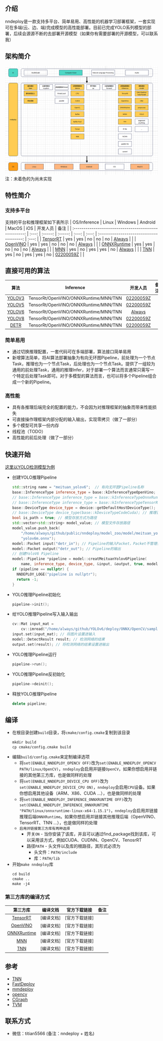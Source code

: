 
## 介绍
nndeploy是一款支持多平台、简单易用、高性能的机器学习部署框架，一套实现可在多端(云、边、端)完成模型的高性能部署。目前已完成YOLO系列模型的部署，后续会源源不断的去部署开源模型（如果你有需要部署的开源模型，可以联系我）

## 架构简介
![架构简介](doc/image/nndeploy.png)
注：未着色的为尚未实现

## 特性简介
### 支持多平台
支持的平台和推理框架如下表所示
|                      OS/Inference                       | Linux | Windows | Android | MacOS |  iOS  |                 开发人员                  | 备注  |
| :-----------------------------------------------------: | :---: | :-----: | :-----: | :---: | :---: | :---------------------------------------: | :---: |
|     [TensorRT](https://github.com/NVIDIA/TensorRT)      |  yes  |   yes   |   no    |  no   |  no   | [Always](https://github.com/Alwaysssssss) |       |
| [OpenVINO](https://github.com/openvinotoolkit/openvino) |  yes  |   yes   |   no    |  no   |  no   | [Always](https://github.com/Alwaysssssss) |       |
| [ONNXRuntime](https://github.com/microsoft/onnxruntime) |  yes  |   yes   |   no    |  no   |  no   | [Always](https://github.com/Alwaysssssss) |       |
|          [MNN](https://github.com/alibaba/MNN)          |  yes  |   no    |   yes   |  yes  |  no   | [Always](https://github.com/Alwaysssssss) |       |
|          [TNN](https://github.com/Tencent/TNN)          |  yes  |   no    |   yes   |  yes  |  no   | [02200059Z](https://github.com/02200059Z) |       |

## 直接可用的算法
|                       算法                       |               Inference               |                 开发人员                  | 备注  |
| :----------------------------------------------: | :-----------------------------------: | :---------------------------------------: | :---: |
| [YOLOV3](https://github.com/ultralytics/yolov3)  | TensorRt/OpenVINO/ONNXRuntime/MNN/TNN | [02200059Z](https://github.com/02200059Z) |       |
| [YOLOV5](https://github.com/ultralytics/yolov5)  | TensorRt/OpenVINO/ONNXRuntime/MNN/TNN | [02200059Z](https://github.com/02200059Z) |       |
|   [YOLOV6](https://github.com/meituan/YOLOv6)    | TensorRt/OpenVINO/ONNXRuntime/MNN/TNN | [Always](https://github.com/Alwaysssssss) |       |
|     [YOLOV8](https://github.com/ultralytics)     | TensorRt/OpenVINO/ONNXRuntime/MNN/TNN | [02200059Z](https://github.com/02200059Z) |       |
| [DETR](https://github.com/facebookresearch/detr) | TensorRt/OpenVINO/ONNXRuntime/MNN/TNN | [02200059Z](https://github.com/02200059Z) |       |

### 简单易用
- 通过切换推理配置，一套代码可在多端部署，算法接口简单易用
- 新增算法简单，将AI算法部署抽象为有向无环图Pipeline，前处理为一个节点Task，推理也为一个节点Task，后处理也为一个节点Task。提供了一组较为通用的前处理Task，通用的推理Infer，对于部署一个算法而言通常只需写一个特定后处理Task即可。对于多模型的算法而言，也可以将多个Pipeline组合成一个新的Pipeline。

### 高性能
- 具有各推理后端完全的配置的能力，不会因为对推理框架的抽象而带来性能损失
- 可直接操作理框架内部分配的输入输出，实现零拷贝（做了一部分）
- 多个模型可共享一份内存
- 线程池（TODO）
- 高性能的前后处理（做了一部分）

## 快速开始
[这里以YOLO检测模型为例](demo/detect/meituan_yolov6/demo.cc)
+ 创建YOLO推理Pipeline
  ```c++
  std::string name = "meituan_yolov6";  // 有向无环图Pipeline名称
  base::InferenceType inference_type = base::kInferenceTypeOpenVino; // 推理后端为OpenVINO
  // base::InferenceType inference_type = base::kInferenceTypeOnnxRuntime; // 推理后端为OnnxRuntime
  // base::InferenceType inference_type = base::kInferenceTypeTensorRt; // 推理后端为TensorRt
  base::DeviceType device_type = device::getDefaultHostDeviceType(); // 推理设备为Host(CPU/ARM/X86)
  // base::DeviceType device_type(base::kDeviceTypeCodeCuda); // 推理设备为CUDA:0
  bool is_path = true; // 模型存放方式为路径
  std::vector<std::string> model_value; // 模型文件存放路径
  model_value.push_back(
      "/home/always/github/public/nndeploy/model_zoo/model/meituan_yolov6/"
      "yolov6m.onnx");
  model::Packet input("detr_in"); // Pipeline的输入Packet，Packet不管理任何数据
  model::Packet output("detr_out"); // Pipeline的输出
  // 创建YoloV6 Pipeline
  model::Pipeline *pipeline = model::creatMeituanYolov6Pipeline(
      name, inference_type, device_type, &input, &output, true, model_value);
  if (pipeline == nullptr) {
    NNDEPLOY_LOGE("pipeline is nullptr");
    return -1;
  }
  ```
+ YOLO推理Pipeline初始化
  ```c++
  pipeline->init();
  ```
+ 给YOLO推理Pipeline写入输入输出
  ```c++
  cv::Mat input_mat =
      cv::imread("/home/always/github/YOLOv6/deploy/ONNX/OpenCV/sample.jpg"); // opencv读图
  input.set(input_mat); // 将图片设置进输入
  model::DetectResult result; // 检测网络的结果
  output.set(result); // 将检测网络的结果设置进输出
  ```
+ YOLO推理Pipeline运行
  ```c++
  pipeline->run();
  ```
+ YOLO推理Pipeline反初始化
  ```c++
  pipeline->deinit();
  ```
+ 释放YOLO推理Pipeline
  ```c++
  delete pipeline;
  ```

## 编译
+ 在根目录创建`build`目录，将`cmake/config.cmake`复制到该目录
  ```
  mkdir build
  cp cmake/config.cmake build
  ```
+ 编辑`build/config.cmake`来定制编译选项
  + 将`set(ENABLE_NNDEPLOY_OPENCV OFF)`改为`set(ENABLE_NNDEPLOY_OPENCV PATH/linux/OpenCV)`，`nndeploy`会启用并链接`OpenCV`，如果你想启用并链接的其他第三方库，也是做同样的处理
  + 将`set(ENABLE_NNDEPLOY_DEVICE_CPU OFF)`改为`set(ENABLE_NNDEPLOY_DEVICE_CPU ON)`，`nndeploy`会启用`CPU`设备。如果你想启用其他设备（ARM、X86、CUDA …），也是做同样的处理
  + 将`set(ENABLE_NNDEPLOY_INFERENCE_ONNXRUNTIME OFF)`改为`set(ENABLE_NNDEPLOY_INFERENCE_ONNXRUNTIME "PATH/linux/onnxruntime-linux-x64-1.15.1")`，`nndeploy`会启用并链接推理后端`ONNXRuntime`。如果你想启用并链接其他推理后端（OpenVINO、TensorRT、TNN …），也是做同样的处理
  + `启用并链接第三方库有两种选择`
    + 开关`ON` - 当你安装了该库，并且可以通过find_package找到该库，可以采用该方式，例如CUDA、CUDNN、OpenCV、TenosrRT
    + 路径`PATH` - 头文件以及库的根路径，其形式必须为
      + 头文件：`PATH/include`
      + 库：`PATH/lib `
+ 开始`make nndeploy`库
  ```
  cd build
  cmake ..
  make -j4
  ```

### 第三方库的编译方式
|                        第三方库                         |  编译文档  |  官方下载链接  | 备注  |
| :-----------------------------------------------------: | :--------: | :------------: | :---: |
|     [TensorRT](https://github.com/NVIDIA/TensorRT)      | [编译文档] | [官方下载链接] |       |
| [OpenVINO](https://github.com/openvinotoolkit/openvino) | [编译文档] | [官方下载链接] |       |
| [ONNXRuntime](https://github.com/microsoft/onnxruntime) | [编译文档] | [官方下载链接] |       |
|          [MNN](https://github.com/alibaba/MNN)          | [编译文档] | [官方下载链接] |       |
|          [TNN](https://github.com/Tencent/TNN)          | [编译文档] | [官方下载链接] |       |

## 参考
- [TNN](https://github.com/Tencent/TNN)
- [FastDeploy](https://github.com/PaddlePaddle/FastDeploy)
- [mmdeploy](https://github.com/open-mmlab/mmdeploy)
- [opencv](https://github.com/opencv/opencv)
- [CGraph](https://github.com/ChunelFeng/CGraph)
- [TVM](https://github.com/apache/tvm)

## 联系方式
- 微信：titian5566 (备注：nndeploy + 姓名)